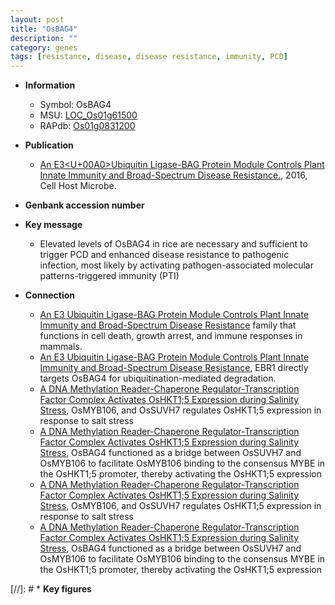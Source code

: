 ```yaml
---
layout: post
title: "OsBAG4"
description: ""
category: genes
tags: [resistance, disease, disease resistance, immunity, PCD]
---
```


* **Information**  
    + Symbol: OsBAG4  
    + MSU: [LOC_Os01g61500](http://rice.plantbiology.msu.edu/cgi-bin/ORF_infopage.cgi?orf=LOC_Os01g61500)  
    + RAPdb: [Os01g0831200](http://rapdb.dna.affrc.go.jp/viewer/gbrowse_details/irgsp1?name=Os01g0831200)  

* **Publication**  
    + [An E3<U+00A0>Ubiquitin Ligase-BAG Protein Module Controls Plant Innate Immunity and Broad-Spectrum Disease Resistance.](http://www.ncbi.nlm.nih.gov/pubmed?term=An+E3<U+00A0>Ubiquitin+Ligase-BAG+Protein+Module+Controls+Plant+Innate+Immunity+and+Broad-Spectrum+Disease+Resistance.%5BTitle%5D), 2016, Cell Host Microbe.

* **Genbank accession number**  

* **Key message**  
    + Elevated levels of OsBAG4 in rice are necessary and sufficient to trigger PCD and enhanced disease resistance to pathogenic infection, most likely by activating pathogen-associated molecular patterns-triggered immunity (PTI)

* **Connection**  
    + [An E3 Ubiquitin Ligase-BAG Protein Module Controls Plant Innate Immunity and Broad-Spectrum Disease Resistance](Bcl-2-associated+athanogene) family that functions in cell death, growth arrest, and immune responses in mammals.
    + [An E3 Ubiquitin Ligase-BAG Protein Module Controls Plant Innate Immunity and Broad-Spectrum Disease Resistance](http://www.ncbi.nlm.nih.gov/pubmed?term=An+E3+Ubiquitin+Ligase-BAG+Protein+Module+Controls+Plant+Innate+Immunity+and+Broad-Spectrum+Disease+Resistance%5BTitle%5D), EBR1 directly targets OsBAG4 for ubiquitination-mediated degradation.
    + [A DNA Methylation Reader-Chaperone Regulator-Transcription Factor Complex Activates OsHKT1;5 Expression during Salinity Stress](OsBAG4), OsMYB106, and OsSUVH7 regulates OsHKT1;5 expression in response to salt stress
    + [A DNA Methylation Reader-Chaperone Regulator-Transcription Factor Complex Activates OsHKT1;5 Expression during Salinity Stress](http://www.ncbi.nlm.nih.gov/pubmed?term=A+DNA+Methylation+Reader-Chaperone+Regulator-Transcription+Factor+Complex+Activates+OsHKT1;5+Expression+during+Salinity+Stress%5BTitle%5D),  OsBAG4 functioned as a bridge between OsSUVH7 and OsMYB106 to facilitate OsMYB106 binding to the consensus MYBE in the OsHKT1;5 promoter, thereby activating the OsHKT1;5 expression
    + [A DNA Methylation Reader-Chaperone Regulator-Transcription Factor Complex Activates OsHKT1;5 Expression during Salinity Stress](OsBAG4), OsMYB106, and OsSUVH7 regulates OsHKT1;5 expression in response to salt stress
    + [A DNA Methylation Reader-Chaperone Regulator-Transcription Factor Complex Activates OsHKT1;5 Expression during Salinity Stress](http://www.ncbi.nlm.nih.gov/pubmed?term=A+DNA+Methylation+Reader-Chaperone+Regulator-Transcription+Factor+Complex+Activates+OsHKT1;5+Expression+during+Salinity+Stress%5BTitle%5D),  OsBAG4 functioned as a bridge between OsSUVH7 and OsMYB106 to facilitate OsMYB106 binding to the consensus MYBE in the OsHKT1;5 promoter, thereby activating the OsHKT1;5 expression

[//]: # * **Key figures**  



